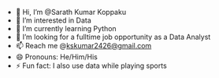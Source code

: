 - 👋 Hi, I’m @Sarath Kumar Koppaku
- 👀 I’m interested in Data
- 🌱 I’m currently learning Python
- 💞️ I’m looking for a fulltime job opportunity as a Data Analyst
- 📫 Reach me @kskumar2426@gmail.com
- 😄 Pronouns: He/Him/His
- ⚡ Fun fact: I also use data while playing sports

<!---
Sarath-TheAnalyst/Sarath-TheAnalyst is a ✨ Data Analyst ✨ repository because its `README.md` (this file) appears on your GitHub profile.
You can click the Preview link to take a look at your changes.
--->
